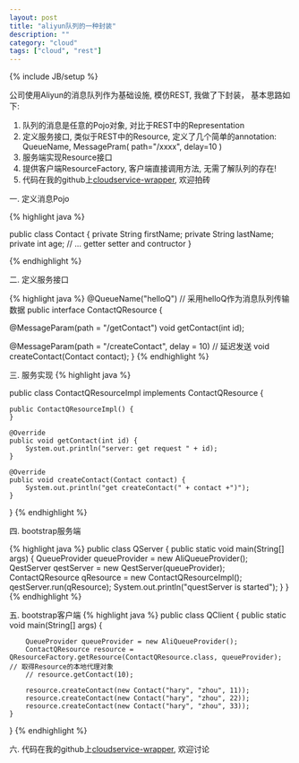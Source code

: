 ```yaml
---
layout: post
title: "aliyun队列的一种封装"
description: ""
category: "cloud"
tags: ["cloud", "rest"]
---
```

{% include JB/setup %}

公司使用Aliyun的消息队列作为基础设施, 模仿REST, 我做了下封装， 基本思路如下:

1. 队列的消息是任意的Pojo对象, 对比于REST中的Representation
2. 定义服务接口, 类似于REST中的Resource, 定义了几个简单的annotation:  QueueName, MessagePram( path="/xxxx", delay=10 )
3. 服务端实现Resource接口
4. 提供客户端ResourceFactory, 客户端直接调用方法, 无需了解队列的存在!
5. 代码在我的github上[cloudservice-wrapper](https://github.com/epiphyllum/cloudservice-wrapper.git), 欢迎拍砖

一. 定义消息Pojo

{% highlight java %}

public class Contact {
    private String firstName;
    private String lastName;
    private int age;
    // ... getter setter and contructor
}

{% endhighlight %}

二.  定义服务接口

{% highlight java %}
@QueueName("helloQ")   // 采用helloQ作为消息队列传输数据
public interface ContactQResource {

   @MessageParam(path = "/getContact")
   void getContact(int id);

   @MessageParam(path = "/createContact", delay = 10)   //  延迟发送
   void createContact(Contact contact);
}
{% endhighlight %}

三. 服务实现
{% highlight java %}

public class ContactQResourceImpl implements ContactQResource {


    public ContactQResourceImpl() {
    }

    @Override
    public void getContact(int id) {
        System.out.println("server: get request " + id);
    }

    @Override
    public void createContact(Contact contact) {
        System.out.println("get createContact(" + contact +")");
    }
}
{% endhighlight %}

四. bootstrap服务端

{% highlight java %}
public class QServer {
    public static void main(String[] args) {
        QueueProvider queueProvider = new AliQueueProvider();
        QestServer qestServer = new QestServer(queueProvider);
        ContactQResource qResource = new ContactQResourceImpl();
        qestServer.run(qResource);
        System.out.println("questServer is started");
    }
}
{% endhighlight %}

五. bootstrap客户端
{% highlight java %}
public class QClient {
    public static void main(String[] args) {

        QueueProvider queueProvider = new AliQueueProvider();
        ContactQResource resource = QResourceFactory.getResource(ContactQResource.class, queueProvider);  // 取得Resource的本地代理对象
        // resource.getContact(10);

        resource.createContact(new Contact("hary", "zhou", 11));
        resource.createContact(new Contact("hary", "zhou", 22));
        resource.createContact(new Contact("hary", "zhou", 33));
    }
}
{% endhighlight %}

六. 代码在我的github上[cloudservice-wrapper](https://github.com/epiphyllum/cloudservice-wrapper.git), 欢迎讨论

